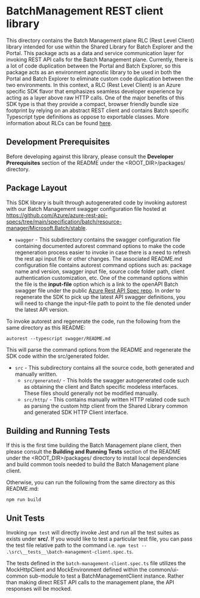 # BatchManagement REST client library

This directory contains the Batch Management plane RLC (Rest Level Client) library intended for use within the Shared Library for Batch Explorer and the Portal. This package acts as a data and service communication layer for invoking REST API calls for the Batch Management plane. Currently, there is a lot of code duplication between the Portal and Batch Explorer, so this package acts as an environment agnostic library to be used in both the Portal and Batch Explorer to eliminate custom code duplication between the two environments. In this context, a RLC (Rest Level Client) is an Azure specific SDK flavor that emphasizes seamless developer experience by acting as a layer above raw HTTP calls. One of the major benefits of this SDK type is that they provide a compact, browser friendly bundle size footprint by relying on an abstract REST client and contains Batch specific Typescript type definitions as oppose to exportable classes. More information about RLCs can be found [here](https://devblogs.microsoft.com/azure-sdk/azure-rest-libraries-for-javascript/).

## Development Prerequisites

Before developing against this library, please consult the __Developer Prerequisites__ section of the README under the <ROOT_DIR>/packages/ directory.

## Package Layout

This SDK library is built through autogenerated code by invoking autorest with our Batch Management swagger configuration file hosted at <https://github.com/Azure/azure-rest-api-specs/tree/main/specification/batch/resource-manager/Microsoft.Batch/stable>.

- `swagger` - This subdirectory contains the swagger configuration file containing documented autorest command options to make the code regeneration process easier to invoke in case there is a need to refresh the rest api input file or other changes. The associated README.md configuration file contains autorest command options such as: package name and version, swagger input file, source code folder path, client authentication customization, etc. One of the command options within the file is the __input-file__ option which is a link to the openAPI Batch swagger file under the public [Azure Rest API Spec repo](https://github.com/Azure/azure-rest-api-specs). In order to regenerate the SDK to pick up the latest API swagger definitions, you will need to change the input-file path to point to the file denoted under the latest API version.

To invoke autorest and regenerate the code, run the following from the same directory as this README:

```shell
autorest --typescript swagger/README.md
```

This will parse the command options from the README and regenerate the SDK code within the src/generated folder.

- `src` - This subdirectory contains all the source code, both generated and manually written.
    - `src/generated/` - This holds the swagger autogenerated code such as obtaining the client and Batch specific modeless interfaces. These files should generally not be modified manually.
    - `src/http/` - This contains manually written HTTP related code such as parsing the custom http client from the Shared Library common and generated SDK HTTP Client interface.

## Building and Running Tests

If this is the first time building the Batch Management plane client, then please consult the __Building and Running Tests__ section of the README under the <ROOT_DIR>/packages/ directory to install local dependencies and build common tools needed to build the Batch Management plane client.

Otherwise, you can run the following from the same directory as this README.md:

```shell
npm run build
```

## Unit Tests

Invoking `npm test` will directly invoke Jest and run all the test suites as exists under __src/__. If you would like to test a particular test file, you can pass the test file relative path to the command i.e. `npm test -- .\src\__tests__\batch-management-client.spec.ts`.

The tests defined in the `batch-management-client.spec.ts` file utilizes the MockHttpClient and MockEnvironment defined within the common/ui-common sub-module to test a BatchManagementClient instance. Rather than making direct REST API calls to the management plane, the API responses will be mocked.
